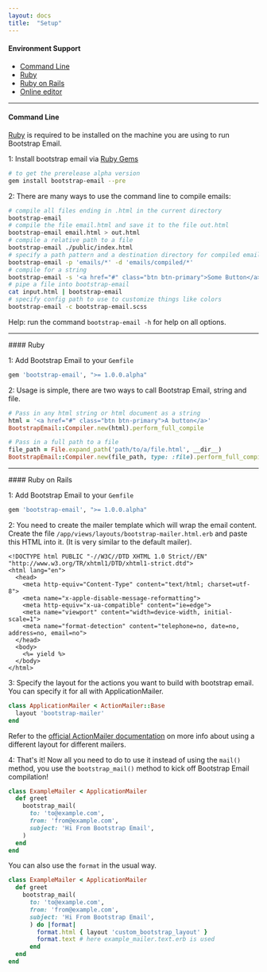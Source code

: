```yaml
---
layout: docs
title:  "Setup"
---
```

#### Environment Support
- [Command Line](#command-line)
- [Ruby](#ruby)
- [Ruby on Rails](#ruby-on-rails)
- [Online editor](https://app.bootstrapemail.com/editor?version=1)

<hr class="my-5">
<a class="anchor" name="command-line"></a>

#### Command Line

[Ruby](https://www.ruby-lang.org/en/documentation/installation/) is required to be installed on the machine you are using to run Bootstrap Email.

1: Install bootstrap email via [Ruby Gems](https://rubygems.org/gems/bootstrap-email)
```bash
# to get the prerelease alpha version
gem install bootstrap-email --pre
```

2: There are many ways to use the command line to compile emails:
```bash
# compile all files ending in .html in the current directory
bootstrap-email
# compile the file email.html and save it to the file out.html
bootstrap-email email.html > out.html
# compile a relative path to a file
bootstrap-email ./public/index.html
# specify a path pattern and a destination directory for compiled emails to be saved to
bootstrap-email -p 'emails/*' -d 'emails/compiled/*'
# compile for a string
bootstrap-email -s '<a href="#" class="btn btn-primary">Some Button</a>'
# pipe a file into bootstrap-email
cat input.html | bootstrap-email
# specify config path to use to customize things like colors
bootstrap-email -c bootstrap-email.scss
```

Help: run the command `bootstrap-email -h` for help on all options.

<hr class="my-5">
<a class="anchor" name="ruby"></a>
#### Ruby

1: Add Bootstrap Email to your `Gemfile`

```ruby
gem 'bootstrap-email', ">= 1.0.0.alpha"
```

2: Usage is simple, there are two ways to call Bootstrap Email, string and file.
```ruby
# Pass in any html string or html document as a string
html = '<a href="#" class="btn btn-primary">A button</a>'
BootstrapEmail::Compiler.new(html).perform_full_compile

# Pass in a full path to a file
file_path = File.expand_path('path/to/a/file.html', __dir__)
BootstrapEmail::Compiler.new(file_path, type: :file).perform_full_compile
```

<hr class="my-5">
<a class="anchor" name="ruby-on-rails"></a>
#### Ruby on Rails

1: Add Bootstrap Email to your `Gemfile`

```ruby
gem 'bootstrap-email', ">= 1.0.0.alpha"
```

2: You need to create the mailer template which will wrap the email content. Create the file `/app/views/layouts/bootstrap-mailer.html.erb` and paste this HTML into it. (It is very similar to the default mailer).
```erb
<!DOCTYPE html PUBLIC "-//W3C//DTD XHTML 1.0 Strict//EN" "http://www.w3.org/TR/xhtml1/DTD/xhtml1-strict.dtd">
<html lang="en">
  <head>
    <meta http-equiv="Content-Type" content="text/html; charset=utf-8">
    <meta name="x-apple-disable-message-reformatting">
    <meta http-equiv="x-ua-compatible" content="ie=edge">
    <meta name="viewport" content="width=device-width, initial-scale=1">
    <meta name="format-detection" content="telephone=no, date=no, address=no, email=no">
  </head>
  <body>
    <%= yield %>
  </body>
</html>
```

3: Specify the layout for the actions you want to build with bootstrap email. You can specify it for all with ApplicationMailer.
```ruby
class ApplicationMailer < ActionMailer::Base
  layout 'bootstrap-mailer'
end
```
Refer to the [official ActionMailer documentation](http://guides.rubyonrails.org/action_mailer_basics.html#action-mailer-layouts) on more info about using a different layout for different mailers.

<!-- 4: Create a new stylesheet `/app/assets/stylesheets/application-mailer.scss` and import `bootstrap-email`. This is where your custom styles and overrides that you want to be inlined should live.

```sass
@import 'bootstrap-email';
```

5: Add this line in `/config/initializers/asset.rb` to compile your new SASS file.

```ruby
Rails.application.config.assets.precompile += %w( application-mailer.scss )
```

6: Create the view file `/app/views/example_mailer/greet.html.erb`.

You can also create the view `/app/views/example_mailer/greet.text.erb`. In this case don't forget to create also the textual layout `/app/views/layouts/example_mailer.text.erb`.

If you do  not create a textual view file, a text part is automatically added by the `premailer-rails` gem. -->


4: That's it! Now all you need to do to use it instead of using the `mail()` method, you use the `bootstrap_mail()` method to kick off Bootstrap Email compilation!

```ruby
class ExampleMailer < ApplicationMailer
  def greet
    bootstrap_mail(
      to: 'to@example.com',
      from: 'from@example.com',
      subject: 'Hi From Bootstrap Email',
    )
  end
end
```

You can also use the `format` in the usual way.
```ruby
class ExampleMailer < ApplicationMailer
  def greet
    bootstrap_mail(
      to: 'to@example.com',
      from: 'from@example.com',
      subject: 'Hi From Bootstrap Email',
      ) do |format|
        format.html { layout 'custom_bootstrap_layout' }
        format.text # here example_mailer.text.erb is used
      end
  end
end
```
